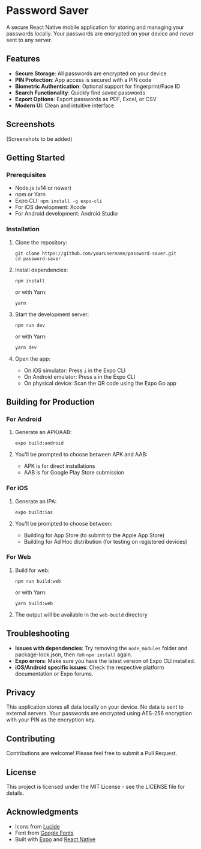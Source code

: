 # Password Saver

A secure React Native mobile application for storing and managing your passwords locally. Your passwords are encrypted on your device and never sent to any server.

## Features

- **Secure Storage**: All passwords are encrypted on your device
- **PIN Protection**: App access is secured with a PIN code
- **Biometric Authentication**: Optional support for fingerprint/Face ID
- **Search Functionality**: Quickly find saved passwords
- **Export Options**: Export passwords as PDF, Excel, or CSV
- **Modern UI**: Clean and intuitive interface

## Screenshots

(Screenshots to be added)

## Getting Started

### Prerequisites

- Node.js (v14 or newer)
- npm or Yarn
- Expo CLI: `npm install -g expo-cli`
- For iOS development: Xcode
- For Android development: Android Studio

### Installation

1. Clone the repository:
   ```
   git clone https://github.com/yourusername/password-saver.git
   cd password-saver
   ```

2. Install dependencies:
   ```
   npm install
   ```
   or with Yarn:
   ```
   yarn
   ```

3. Start the development server:
   ```
   npm run dev
   ```
   or with Yarn:
   ```
   yarn dev
   ```

4. Open the app:
   - On iOS simulator: Press `i` in the Expo CLI
   - On Android emulator: Press `a` in the Expo CLI
   - On physical device: Scan the QR code using the Expo Go app

## Building for Production

### For Android

1. Generate an APK/AAB:
   ```
   expo build:android
   ```

2. You'll be prompted to choose between APK and AAB:
   - APK is for direct installations
   - AAB is for Google Play Store submission

### For iOS

1. Generate an IPA:
   ```
   expo build:ios
   ```

2. You'll be prompted to choose between:
   - Building for App Store (to submit to the Apple App Store)
   - Building for Ad Hoc distribution (for testing on registered devices)

### For Web

1. Build for web:
   ```
   npm run build:web
   ```
   or with Yarn:
   ```
   yarn build:web
   ```

2. The output will be available in the `web-build` directory

## Troubleshooting

- **Issues with dependencies**: Try removing the `node_modules` folder and package-lock.json, then run `npm install` again.
- **Expo errors**: Make sure you have the latest version of Expo CLI installed.
- **iOS/Android specific issues**: Check the respective platform documentation or Expo forums.

## Privacy

This application stores all data locally on your device. No data is sent to external servers. Your passwords are encrypted using AES-256 encryption with your PIN as the encryption key.

## Contributing

Contributions are welcome! Please feel free to submit a Pull Request.

## License

This project is licensed under the MIT License - see the LICENSE file for details.

## Acknowledgments

- Icons from [Lucide](https://lucide.dev/)
- Font from [Google Fonts](https://fonts.google.com/specimen/Inter)
- Built with [Expo](https://expo.dev/) and [React Native](https://reactnative.dev/)